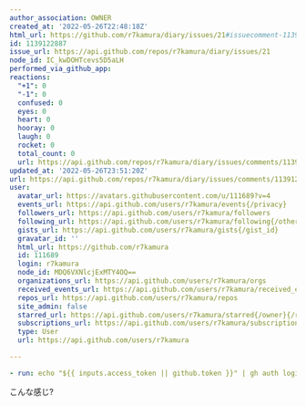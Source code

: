 ```yaml
---
author_association: OWNER
created_at: '2022-05-26T22:48:18Z'
html_url: https://github.com/r7kamura/diary/issues/21#issuecomment-1139122887
id: 1139122887
issue_url: https://api.github.com/repos/r7kamura/diary/issues/21
node_id: IC_kwDOHTcevs5D5aLH
performed_via_github_app: 
reactions:
  "+1": 0
  "-1": 0
  confused: 0
  eyes: 0
  heart: 0
  hooray: 0
  laugh: 0
  rocket: 0
  total_count: 0
  url: https://api.github.com/repos/r7kamura/diary/issues/comments/1139122887/reactions
updated_at: '2022-05-26T23:51:20Z'
url: https://api.github.com/repos/r7kamura/diary/issues/comments/1139122887
user:
  avatar_url: https://avatars.githubusercontent.com/u/111689?v=4
  events_url: https://api.github.com/users/r7kamura/events{/privacy}
  followers_url: https://api.github.com/users/r7kamura/followers
  following_url: https://api.github.com/users/r7kamura/following{/other_user}
  gists_url: https://api.github.com/users/r7kamura/gists{/gist_id}
  gravatar_id: ''
  html_url: https://github.com/r7kamura
  id: 111689
  login: r7kamura
  node_id: MDQ6VXNlcjExMTY4OQ==
  organizations_url: https://api.github.com/users/r7kamura/orgs
  received_events_url: https://api.github.com/users/r7kamura/received_events
  repos_url: https://api.github.com/users/r7kamura/repos
  site_admin: false
  starred_url: https://api.github.com/users/r7kamura/starred{/owner}{/repo}
  subscriptions_url: https://api.github.com/users/r7kamura/subscriptions
  type: User
  url: https://api.github.com/users/r7kamura

---
```

```yaml
- run: echo "${{ inputs.access_token || github.token }}" | gh auth login --with-token
```

こんな感じ?